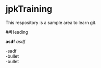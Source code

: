 jpkTraining
===========
This respository is a sample area to learn git.

##Heading

**asdf**
_asdf_

-sadf  
-bullet  
-bullet
